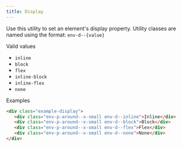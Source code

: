 ```yaml
---
title: Display
---
```


Use this utility to set an element's display property. Utility classes are named using the format: `env-d--{value}`

Valid values

-  `inline`
-  `block`
-  `flex`
-  `inline-block`
-  `inline-flex`
-  `none`

Examples

```html
<div class="example-display">
   <div class="env-p-around--x-small env-d--inline">Inline</div>
   <div class="env-p-around--x-small env-d--block">Block</div>
   <div class="env-p-around--x-small env-d--flex">Flex</div>
   <div class="env-p-around--x-small env-d--none">None</div>
</div>
```
